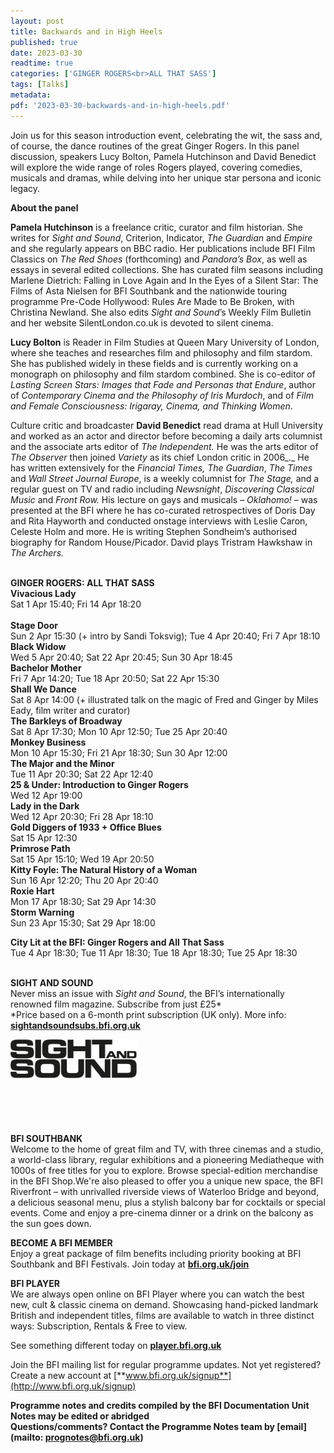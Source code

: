 ```yaml
---
layout: post
title: Backwards and in High Heels
published: true
date: 2023-03-30
readtime: true
categories: ['GINGER ROGERS<br>ALL THAT SASS']
tags: [Talks]
metadata: 
pdf: '2023-03-30-backwards-and-in-high-heels.pdf'
---
```


Join us for this season introduction event, celebrating the wit, the sass and, of course, the dance routines of the great Ginger Rogers. In this panel discussion, speakers Lucy Bolton, Pamela Hutchinson and David Benedict will explore the wide range of roles Rogers played, covering comedies, musicals and dramas, while delving into her unique star persona and iconic legacy.

**About the panel**

**Pamela Hutchinson** is a freelance critic, curator and film historian.  She writes for _Sight and Sound_, Criterion, Indicator, _The Guardian_ and _Empire_ and she regularly appears on BBC radio. Her publications include BFI Film Classics on _The Red Shoes_ (forthcoming) and _Pandora’s Box_, as well as essays in several edited collections. She has curated film seasons including Marlene Dietrich: Falling in Love Again and In the Eyes of a Silent Star: The Films of Asta Nielsen for BFI Southbank and the nationwide touring programme Pre-Code Hollywood: Rules Are Made to Be Broken, with Christina Newland. She also edits _Sight and Sound_’s Weekly Film Bulletin and her website SilentLondon.co.uk is devoted to silent cinema.

**Lucy Bolton** is Reader in Film Studies at Queen Mary University of London, where she teaches and researches film and philosophy and film stardom.  She has published widely in these fields and is currently working on a monograph on philosophy and film stardom combined. She is co-editor of _Lasting Screen Stars: Images that Fade and Personas that Endure_, author of _Contemporary Cinema and the Philosophy of Iris Murdoch_, and of _Film and Female Consciousness: Irigaray, Cinema, and Thinking Women_.

Culture critic and broadcaster **David Benedict** read drama at Hull University and worked as an actor and director before becoming a daily arts columnist and the associate arts editor of _The Independent._ He was the arts editor of  _The Observer_ then joined _Variety_ as its chief London critic in 2006_._ He has written extensively for the _Financial Times, The Guardian_, _The Times_ and _Wall Street Journal Europe_, is a weekly columnist for _The Stage,_ and  a regular guest on TV and radio including _Newsnight_, _Discovering Classical Music_ and _Front Row._ His lecture on gays and musicals – _Oklahomo! –_ was presented at the BFI where he has co-curated retrospectives of Doris Day and Rita Hayworth and conducted onstage interviews with Leslie Caron, Celeste Holm and more. He is writing Stephen Sondheim’s authorised biography for Random House/Picador. David plays Tristram Hawkshaw in _The Archers._
<br><br>

**GINGER ROGERS: ALL THAT SASS**<br>
**Vivacious Lady**<br>
Sat 1 Apr 15:40; Fri 14 Apr 18:20<br>  
**Stage Door**<br>
Sun 2 Apr 15:30 (+ intro by Sandi Toksvig);  Tue 4 Apr 20:40; Fri 7 Apr 18:10<br>
**Black Widow**<br>
Wed 5 Apr 20:40; Sat 22 Apr 20:45; Sun 30 Apr 18:45<br>
**Bachelor Mother**<br>
Fri 7 Apr 14:20; Tue 18 Apr 20:50; Sat 22 Apr 15:30<br>
**Shall We Dance**<br>
Sat 8 Apr 14:00 (+ illustrated talk on the magic of Fred and Ginger by Miles Eady, film writer and curator)<br>
**The Barkleys of Broadway**<br>
Sat 8 Apr 17:30; Mon 10 Apr 12:50; Tue 25 Apr 20:40<br>
**Monkey Business**<br>
Mon 10 Apr 15:30; Fri 21 Apr 18:30; Sun 30 Apr 12:00<br>
**The Major and the Minor**<br>
Tue 11 Apr 20:30; Sat 22 Apr 12:40<br>
**25 & Under: Introduction to Ginger Rogers**<br>
Wed 12 Apr 19:00<br>
**Lady in the Dark**<br>
Wed 12 Apr 20:30; Fri 28 Apr 18:10<br>
**Gold Diggers of 1933 + Office Blues**<br>
Sat 15 Apr 12:30<br>
**Primrose Path**<br>
Sat 15 Apr 15:10; Wed 19 Apr 20:50<br>
**Kitty Foyle: The Natural History of a Woman**<br>
Sun 16 Apr 12:20; Thu 20 Apr 20:40<br>
**Roxie Hart**<br>
Mon 17 Apr 18:30; Sat 29 Apr 14:30<br>
**Storm Warning**<br>
Sun 23 Apr 15:30; Sat 29 Apr 18:00<br>

**City Lit at the BFI: Ginger Rogers and All That Sass**<br>
Tue 4 Apr 18:30; Tue 11 Apr 18:30; Tue 18 Apr 18:30; Tue 25 Apr 18:30<br>
<br>

**SIGHT AND SOUND**<br>
Never miss an issue with _Sight and Sound_, the BFI’s internationally renowned film magazine. Subscribe from just £25*<br>
*Price based on a 6-month print subscription (UK only). More info: [**sightandsoundsubs.bfi.org.uk**](https://sightandsoundsubs.bfi.org.uk/subscribe)

<img style="float: left;" src="/img/sight-and-sound.jpg" width="40%" height="40%"><br><br><br><br><br><br><br><br>

**BFI SOUTHBANK**  
Welcome to the home of great film and TV, with three cinemas and a studio, a world-class library, regular exhibitions and a pioneering Mediatheque with 1000s of free titles for you to explore. Browse special-edition merchandise in the BFI Shop.We&#39;re also pleased to offer you a unique new space, the BFI Riverfront – with unrivalled riverside views of Waterloo Bridge and beyond, a delicious seasonal menu, plus a stylish balcony bar for cocktails or special events. Come and enjoy a pre-cinema dinner or a drink on the balcony as the sun goes down.  

**BECOME A BFI MEMBER**  
Enjoy a great package of film benefits including priority booking at BFI Southbank and BFI Festivals. Join today at [**bfi.org.uk/join**](http://www.bfi.org.uk/join)  

**BFI PLAYER**  
 We are always open online on BFI Player where you can watch the best new, cult &amp; classic cinema on demand. Showcasing hand-picked landmark British and independent titles, films are available to watch in three distinct ways: Subscription, Rentals &amp; Free to view.  

See something different today on [**player.bfi.org.uk**](https://player.bfi.org.uk)  

Join the BFI mailing list for regular programme updates. Not yet registered? Create a new account at [**www.bfi.org.uk/signup**](http://www.bfi.org.uk/signup)

**Programme notes and credits compiled by the BFI Documentation Unit  
Notes may be edited or abridged  
Questions/comments? Contact the Programme Notes team by [email](mailto: prognotes@bfi.org.uk)**

<!--stackedit_data:
eyJoaXN0b3J5IjpbLTIwNzE4ODA4NDNdfQ==
-->
